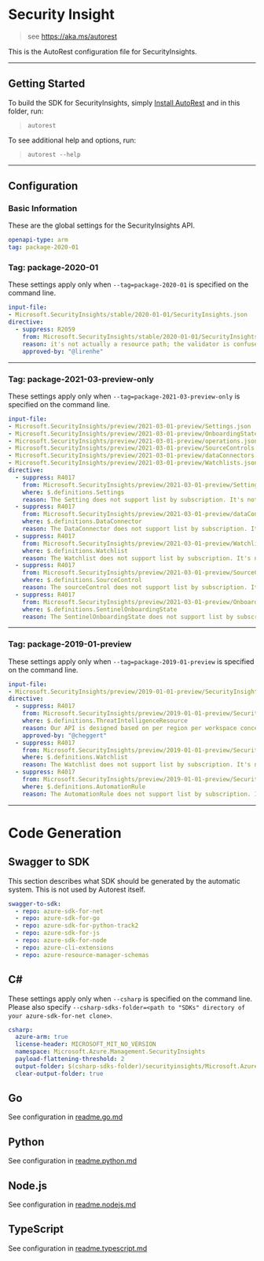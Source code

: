 # Security Insight

> see https://aka.ms/autorest

This is the AutoRest configuration file for SecurityInsights.

---

## Getting Started

To build the SDK for SecurityInsights, simply [Install AutoRest](https://aka.ms/autorest/install) and in this folder, run:

> `autorest`

To see additional help and options, run:

> `autorest --help`

---

## Configuration

### Basic Information

These are the global settings for the SecurityInsights API.

```yaml
openapi-type: arm
tag: package-2020-01
```

### Tag: package-2020-01

These settings apply only when `--tag=package-2020-01` is specified on the command line.

```yaml $(tag) == 'package-2020-01'
input-file:
- Microsoft.SecurityInsights/stable/2020-01-01/SecurityInsights.json
directive:
  - suppress: R2059
    from: Microsoft.SecurityInsights/stable/2020-01-01/SecurityInsights.json
    reason: it's not actually a resource path; the validator is confused because the LogAnalytics namespace is in the URI path.
    approved-by: "@lirenhe"
```

---

### Tag: package-2021-03-preview-only

These settings apply only when `--tag=package-2021-03-preview-only` is specified on the command line.

```yaml $(tag) == 'package-2021-03-preview-only'
input-file:
- Microsoft.SecurityInsights/preview/2021-03-01-preview/Settings.json
- Microsoft.SecurityInsights/preview/2021-03-01-preview/OnboardingStates.json
- Microsoft.SecurityInsights/preview/2021-03-01-preview/operations.json
- Microsoft.SecurityInsights/preview/2021-03-01-preview/SourceControls.json
- Microsoft.SecurityInsights/preview/2021-03-01-preview/dataConnectors.json
- Microsoft.SecurityInsights/preview/2021-03-01-preview/Watchlists.json
directive:
  - suppress: R4017
    from: Microsoft.SecurityInsights/preview/2021-03-01-preview/Settings.json
    where: $.definitions.Settings
    reason: The Setting does not support list by subscription. It's not a top-level resource. To get the Setting, we should have a subscription as well as a resource group and Log Analytics workspace.
  - suppress: R4017
    from: Microsoft.SecurityInsights/preview/2021-03-01-preview/dataConnectors.json
    where: $.definitions.DataConnector
    reason: The DataConnector does not support list by subscription. It's not a top-level resource.
  - suppress: R4017
    from: Microsoft.SecurityInsights/preview/2021-03-01-preview/Watchlists.json
    where: $.definitions.Watchlist
    reason: The Watchlist does not support list by subscription. It's not a top-level resource. To get the Watchlist, we should have a subscription as well as a resource group and Log Analytics workspace.
  - suppress: R4017
    from: Microsoft.SecurityInsights/preview/2021-03-01-preview/SourceControls.json
    where: $.definitions.SourceControl
    reason: The sourceControl does not support list by subscription. It's not a top-level resource. 
  - suppress: R4017
    from: Microsoft.SecurityInsights/preview/2021-03-01-preview/OnboardingStates.json
    where: $.definitions.SentinelOnboardingState
    reason: The SentinelOnboardingState does not support list by subscription. It's not a top-level resource. To get the SentinelOnboardingState, we should have a subscription as well as a resource group and Log Analytics workspace.
```

---

### Tag: package-2019-01-preview

These settings apply only when `--tag=package-2019-01-preview` is specified on the command line.

```yaml $(tag) == 'package-2019-01-preview'
input-file:
- Microsoft.SecurityInsights/preview/2019-01-01-preview/SecurityInsights.json
directive:
  - suppress: R4017
    from: Microsoft.SecurityInsights/preview/2019-01-01-preview/SecurityInsights.json
    where: $.definitions.ThreatIntelligenceResource
    reason: Our API is designed based on per region per workspace concept. There is no use case of our customers to get all indicators in multiple workspaces.
    approved-by: "@cheggert"
  - suppress: R4017
    from: Microsoft.SecurityInsights/preview/2019-01-01-preview/SecurityInsights.json
    where: $.definitions.Watchlist
    reason: The Watchlist does not support list by subscription. It's not a top-level resource. To get the Watchlist, we should have a subscription as well as a resource group and Log Analytics workspace. 
  - suppress: R4017
    from: Microsoft.SecurityInsights/preview/2019-01-01-preview/SecurityInsights.json
    where: $.definitions.AutomationRule
    reason: The AutomationRule does not support list by subscription. It's not a top-level resource. To get the AutomationRule, we should have a subscription as well as a resource group and Log Analytics workspace.
```

---

# Code Generation

## Swagger to SDK

This section describes what SDK should be generated by the automatic system.
This is not used by Autorest itself.

```yaml $(swagger-to-sdk)
swagger-to-sdk:
  - repo: azure-sdk-for-net
  - repo: azure-sdk-for-go
  - repo: azure-sdk-for-python-track2
  - repo: azure-sdk-for-js
  - repo: azure-sdk-for-node
  - repo: azure-cli-extensions
  - repo: azure-resource-manager-schemas
```

## C#

These settings apply only when `--csharp` is specified on the command line.
Please also specify `--csharp-sdks-folder=<path to "SDKs" directory of your azure-sdk-for-net clone>`.

```yaml $(csharp)
csharp:
  azure-arm: true
  license-header: MICROSOFT_MIT_NO_VERSION
  namespace: Microsoft.Azure.Management.SecurityInsights
  payload-flattening-threshold: 2
  output-folder: $(csharp-sdks-folder)/securityinsights/Microsoft.Azure.Management.SecurityInsights/src/Generated
  clear-output-folder: true
```

## Go

See configuration in [readme.go.md](./readme.go.md)

## Python

See configuration in [readme.python.md](./readme.python.md)

## Node.js

See configuration in [readme.nodejs.md](./readme.nodejs.md)

## TypeScript

See configuration in [readme.typescript.md](./readme.typescript.md)



